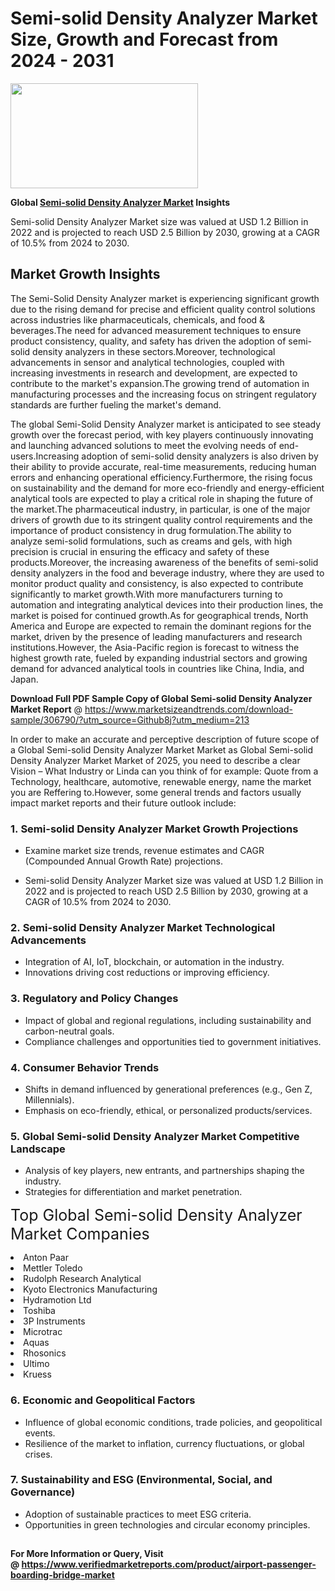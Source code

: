<H1>Semi-solid Density Analyzer Market Size, Growth and Forecast from 2024 - 2031</H1><img class="aligncenter size-medium wp-image-584254" src="https://thirdeyenews.in/wp-content/uploads/2024/09/Global-Market-Research-300x168.jpeg" alt="" width="300" height="168" /><p><strong>Global&nbsp;<a href="https://www.marketsizeandtrends.com/download-sample/306790/?utm_source=Github8j?utm_medium=213">Semi-solid Density Analyzer Market</a> Insights</strong></p><p>Semi-solid Density Analyzer Market size was valued at USD 1.2 Billion in 2022 and is projected to reach USD 2.5 Billion by 2030, growing at a CAGR of 10.5% from 2024 to 2030.</p><p><h2>Market Growth Insights</h2> <p>The Semi-Solid Density Analyzer market is experiencing significant growth due to the rising demand for precise and efficient quality control solutions across industries like pharmaceuticals, chemicals, and food & beverages.The need for advanced measurement techniques to ensure product consistency, quality, and safety has driven the adoption of semi-solid density analyzers in these sectors.Moreover, technological advancements in sensor and analytical technologies, coupled with increasing investments in research and development, are expected to contribute to the market's expansion.The growing trend of automation in manufacturing processes and the increasing focus on stringent regulatory standards are further fueling the market's demand.</p> <p>The global Semi-Solid Density Analyzer market is anticipated to see steady growth over the forecast period, with key players continuously innovating and launching advanced solutions to meet the evolving needs of end-users.Increasing adoption of semi-solid density analyzers is also driven by their ability to provide accurate, real-time measurements, reducing human errors and enhancing operational efficiency.Furthermore, the rising focus on sustainability and the demand for more eco-friendly and energy-efficient analytical tools are expected to play a critical role in shaping the future of the market.The pharmaceutical industry, in particular, is one of the major drivers of growth due to its stringent quality control requirements and the importance of product consistency in drug formulation.The ability to analyze semi-solid formulations, such as creams and gels, with high precision is crucial in ensuring the efficacy and safety of these products.Moreover, the increasing awareness of the benefits of semi-solid density analyzers in the food and beverage industry, where they are used to monitor product quality and consistency, is also expected to contribute significantly to market growth.With more manufacturers turning to automation and integrating analytical devices into their production lines, the market is poised for continued growth.As for geographical trends, North America and Europe are expected to remain the dominant regions for the market, driven by the presence of leading manufacturers and research institutions.However, the Asia-Pacific region is forecast to witness the highest growth rate, fueled by expanding industrial sectors and growing demand for advanced analytical tools in countries like China, India, and Japan.</p> <p><span class=""><strong>Download Full PDF Sample Copy of Global Semi-solid Density Analyzer Market Report</strong> @ <a href="https://www.marketsizeandtrends.com/download-sample/306790/?utm_source=Github8j?utm_medium=213" target="_blank">https://www.marketsizeandtrends.com/download-sample/306790/?utm_source=Github8j?utm_medium=213</a></span></p><p>In order to make an accurate and perceptive description of future scope of a Global&nbsp;Semi-solid Density Analyzer Market Market as Global&nbsp;Semi-solid Density Analyzer Market Market of 2025, you need to describe a clear Vision &ndash; What Industry or Linda can you think of for example: Quote from a Technology, healthcare, automotive, renewable energy, name the market you are Reffering to.However, some general trends and factors usually impact market reports and their future outlook include:</p><h3>1.&nbsp;<strong>Semi-solid Density Analyzer Market Growth Projections</strong></h3><ul><li>Examine market size trends, revenue estimates and CAGR (Compounded Annual Growth Rate) projections.</li><li><p>Semi-solid Density Analyzer Market size was valued at USD 1.2 Billion in 2022 and is projected to reach USD 2.5 Billion by 2030, growing at a CAGR of 10.5% from 2024 to 2030.</p></li></ul><h3>2.&nbsp;<strong>Semi-solid Density Analyzer Market Technological Advancements</strong></h3><ul><li>Integration of AI, IoT, blockchain, or automation in the industry.</li><li>Innovations driving cost reductions or improving efficiency.</li></ul><h3>3.&nbsp;<strong>Regulatory and Policy Changes</strong></h3><ul><li>Impact of global and regional regulations, including sustainability and carbon-neutral goals.</li><li>Compliance challenges and opportunities tied to government initiatives.</li></ul><h3>4.&nbsp;<strong>Consumer Behavior Trends</strong></h3><ul><li>Shifts in demand influenced by generational preferences (e.g., Gen Z, Millennials).</li><li>Emphasis on eco-friendly, ethical, or personalized products/services.</li></ul><h3>5.&nbsp;<strong>Global Semi-solid Density Analyzer Market Competitive Landscape</strong></h3><ul><li>Analysis of key players, new entrants, and partnerships shaping the industry.</li><li>Strategies for differentiation and market penetration.</li></ul><p data-pm-slice="1 1 []"><span style="color: inherit; font-family: inherit; font-size: 25px;">Top Global Semi-solid Density Analyzer Market Companies</span></p><div class="" data-test-id=""><p><li>Anton Paar</li><li> Mettler Toledo</li><li> Rudolph Research Analytical</li><li> Kyoto Electronics Manufacturing</li><li> Hydramotion Ltd</li><li> Toshiba</li><li> 3P Instruments</li><li> Microtrac</li><li> Aquas</li><li> Rhosonics</li><li> Ultimo</li><li> Kruess</li></p></div><h3>6.&nbsp;<strong>Economic and Geopolitical Factors</strong></h3><ul><li>Influence of global economic conditions, trade policies, and geopolitical events.</li><li>Resilience of the market to inflation, currency fluctuations, or global crises.</li></ul><h3>7.&nbsp;<strong>Sustainability and ESG (Environmental, Social, and Governance)</strong></h3><ul><li>Adoption of sustainable practices to meet ESG criteria.</li><li>Opportunities in green technologies and circular economy principles.</li></ul><h2><strong style="font-size: 14px;">For More Information or Query, Visit @&nbsp;</strong><a style="background-color: #ffffff; font-size: 14px;" href="https://www.marketsizeandtrends.com/report/semi-solid-density-analyzer-market/" target="_blank">https://www.verifiedmarketreports.com/product/airport-passenger-boarding-bridge-market</a></h2>